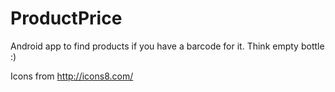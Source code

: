 ProductPrice
============

Android app to find products if you have a barcode for it. Think empty bottle :)


Icons from http://icons8.com/
